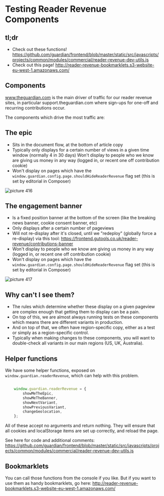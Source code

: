 Testing Reader Revenue Components
====================================

## tl;dr

- Check out these functions! https://github.com/guardian/frontend/blob/master/static/src/javascripts/projects/common/modules/commercial/reader-revenue-dev-utils.js
- Check out this page! http://reader-revenue-bookmarklets.s3-website-eu-west-1.amazonaws.com/

## Components

www.theguardian.com is the main driver of traffic for our reader revenue sites, in particular support.theguardian.com where sign-ups for one-off and recurring contributions occur.

The components which drive the most traffic are:

## The epic
- Sits in the document flow, at the bottom of article copy
- Typically only displays for a certain number of views in a given time window (normally 4 in 30 days)
Won't display to people who we know are giving us money in any way (logged in, or recent one off contribution cookie)
- Won't display on pages which have the `window.guardian.config.page.shouldHideReaderRevenue` flag set (this is set by editorial in Composer)

![picture 416](https://user-images.githubusercontent.com/5122968/49798164-891ad380-fd39-11e8-9835-cbd4c2050bc0.png)


## The engagement banner
- Is a fixed position banner at the bottom of the screen (like the breaking news banner, cookie consent banner, etc)
- Only displays after a certain number of pageviews
- Will not re-display after it's closed, until we "redeploy" (globally force a re-display) via this tool: https://frontend.gutools.co.uk/reader-revenue/contributions-banner
- Won't display to people who we know are giving us money in any way (logged in, or recent one off contribution cookie)
- Won't display on pages which have the `window.guardian.config.page.shouldHideReaderRevenue` flag set (this is set by editorial in Composer)

![picture 417](https://user-images.githubusercontent.com/5122968/49798163-891ad380-fd39-11e8-8645-5f07c389e4f1.png)


## Why can't I see them?
- The rules which determine whether these display on a given pageview are complex enough that getting them to display can be a pain.
- On top of this, we are almost always running tests on these components which means there are different variants in production.
- And on top of that, we often have region-specific copy, either as a test or simply as a region-specific control.
- Typically when making changes to these components, you will want to double-check all variants in our main regions (US, UK, Australia).

## Helper functions
We have some helper functions, exposed on `window.guardian.readerRevenue`, which can help with this problem.

```javascript

    window.guardian.readerRevenue = {
        showMeTheEpic,
        showMeTheBanner,
        showNextVariant,
        showPreviousVariant,
        changeGeolocation,
    };

```
All of these accept no arguments and return nothing.
They will ensure that all cookies and localStorage items are set up correctly, and reload the page.

See here for code and additional comments: https://github.com/guardian/frontend/blob/master/static/src/javascripts/projects/common/modules/commercial/reader-revenue-dev-utils.js

## Bookmarklets
You can call those functions from the console if you like. But if you want to use them as handy bookmarklets, go here: http://reader-revenue-bookmarklets.s3-website-eu-west-1.amazonaws.com/
